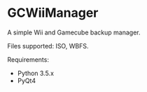 # GCWiiManager

A simple Wii and Gamecube backup manager.

Files supported: ISO, WBFS.

Requirements:

* Python 3.5.x
* PyQt4



